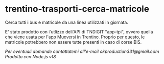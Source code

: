 # trentino-trasporti-cerca-matricole
Cerca tutti i bus e matricole da una linea utilizzati in giornata.

E' stato prodotto con l'utlizzo dell'API di TNDIGIT "app-tpl", ovvero quella che viene usata per l'app Muoversi in Trentino. Proprio per questo, le matricole potrebbero non essere tutte presenti in caso di corse BIS. 

_Per eventuali domande contattatemi all'e-mail okproduction331@gmail.com_
_Prodotto con Node.js v18_

